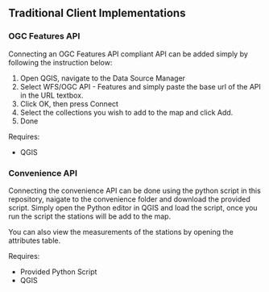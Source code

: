 ## Traditional Client Implementations

### OGC Features API

Connecting an OGC Features API compliant API can be added simply by following the instruction below:

1. Open QGIS, navigate to the Data Source Manager
2. Select WFS/OGC API - Features and simply paste the base url of the API in the URL textbox.
3. Click OK, then press Connect
4. Select the collections you wish to add to the map and click Add.
5. Done

Requires:

- QGIS

### Convenience API

Connecting the convenience API can be done using the python script in this repository, naigate to the convenience folder
and download the provided script. Simply open the Python editor in QGIS and load the script, once you run the script the
stations will be add to the map.

You can also view the measurements of the stations by opening the attributes table.

Requires:

- Provided Python Script
- QGIS